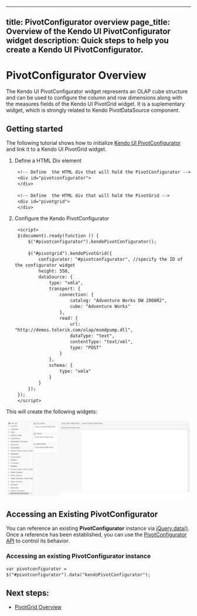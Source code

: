 
---
title: PivotConfigurator overview
page_title: Overview of the Kendo UI PivotConfigurator widget
description: Quick steps to help you create a Kendo UI PivotConfigurator.
---

# PivotConfigurator Overview

The Kendo UI PivotConfigurator widget represents an OLAP cube structure and can be used to configure the column and row dimensions along with the measures fields of the Kendo UI PivotGrid widget.
It is a suplementary widget, which is strongly related to Kendo PivotDataSource component.

## Getting started

The following tutorial shows how to initialize [Kendo UI PivotConfigurator](/api/web/pivotconfigurator) and link it to a Kendo UI PivotGrid widget.

1. Define a HTML Div element

        <!-- Define	 the HTML div that will hold the PivotConfigurator -->
        <div id="pivotconfigurator">
        </div>

        <!-- Define	 the HTML div that will hold the PivotGrid -->
        <div id="pivotgrid">
        </div>

2. Configure the Kendo PivotConfigurator

        <script>
        $(document).ready(function () {
            $("#pivotconfigurator").kendoPivotConfigurator();

            $("#pivotgrid").kendoPivotGrid({
                configurator: "#pivotconfigurator", //specify the ID of the configurator widget
                height: 550,
                dataSource: {
                    type: "xmla",
                    transport: {
                        connection: {
                            catalog: "Adventure Works DW 2008R2",
                            cube: "Adventure Works"
                        },
                        read: {
                            url: "http://demos.telerik.com/olap/msmdpump.dll",
                            dataType: "text",
                            contentType: "text/xml",
                            type: "POST"
                        }
                    },
                    schema: {
                        type: "xmla"
                    }
                }
            });
        });
        </script>

This will create the following widgets:

![Kendo UI PivotConfigurator](/images/pivotconfigurator.png)

## Accessing an Existing PivotConfigurator

You can reference an existing **PivotConfigurator** instance via [jQuery.data()](http://api.jquery.com/jQuery.data/).
Once a reference has been established, you can use the [PivotConfigurator API](/api/web/pivotconfigurator) to control its behavior.

### Accessing an existing PivotConfigurator instance

    var pivotconfigurator = $("#pivotconfigurator").data("kendoPivotConfigurator");

## Next steps:
- [PivotGrid Overview](/web/pivotgrid/overview)
